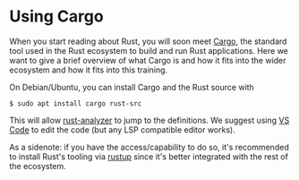 # Using Cargo

When you start reading about Rust, you will soon meet [Cargo](https://doc.rust-lang.org/cargo/), the standard tool
used in the Rust ecosystem to build and run Rust applications. Here we want to
give a brief overview of what Cargo is and how it fits into the wider ecosystem
and how it fits into this training.

On Debian/Ubuntu, you can install Cargo and the Rust source with

```shell
$ sudo apt install cargo rust-src
```

This will allow [rust-analyzer][1] to jump to the definitions. We suggest using
[VS Code][2] to edit the code (but any LSP compatible editor works).

As a sidenote: if you have the access/capability to do so, it's recommended to
install Rust's tooling via [rustup](https://rustup.rs/) since it's better integrated with the
rest of the ecosystem.

[1]: https://rust-analyzer.github.io/
[2]: https://code.visualstudio.com/
